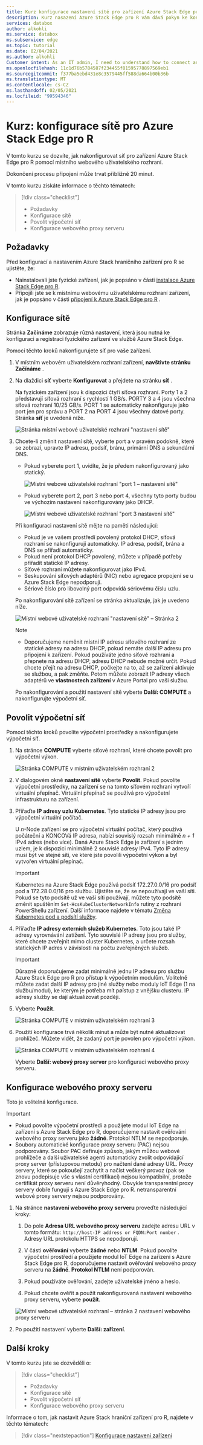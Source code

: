 ```yaml
---
title: Kurz konfigurace nastavení sítě pro zařízení Azure Stack Edge pro R v Azure Portal | Microsoft Docs
description: Kurz nasazení Azure Stack Edge pro R vám dává pokyn ke konfiguraci sítě, výpočetní sítě a nastavení webového proxy serveru pro vaše fyzické zařízení.
services: databox
author: alkohli
ms.service: databox
ms.subservice: edge
ms.topic: tutorial
ms.date: 02/04/2021
ms.author: alkohli
Customer intent: As an IT admin, I need to understand how to connect and activate Azure Stack Edge Pro R so I can use it to transfer data to Azure.
ms.openlocfilehash: 11c1d76b5784587f234455f81595778897569eb1
ms.sourcegitcommit: f377ba5ebd431e8c3579445ff588da664b00b36b
ms.translationtype: MT
ms.contentlocale: cs-CZ
ms.lasthandoff: 02/05/2021
ms.locfileid: "99594346"
---
```

# <a name="tutorial-configure-network-for-azure-stack-edge-pro-r"></a>Kurz: konfigurace sítě pro Azure Stack Edge pro R

V tomto kurzu se dozvíte, jak nakonfigurovat síť pro zařízení Azure Stack Edge pro R pomocí místního webového uživatelského rozhraní.

Dokončení procesu připojení může trvat přibližně 20 minut.

V tomto kurzu získáte informace o těchto tématech:

> [!div class="checklist"]
>
> * Požadavky
> * Konfigurace sítě
> * Povolit výpočetní síť
> * Konfigurace webového proxy serveru


## <a name="prerequisites"></a>Požadavky

Před konfigurací a nastavením Azure Stack hraničního zařízení pro R se ujistěte, že:

* Nainstalovali jste fyzické zařízení, jak je popsáno v části [instalace Azure Stack Edge pro R](azure-stack-edge-gpu-deploy-install.md).
* Připojili jste se k místnímu webovému uživatelskému rozhraní zařízení, jak je popsáno v části [připojení k Azure Stack Edge pro R](azure-stack-edge-gpu-deploy-connect.md) .


## <a name="configure-network"></a>Konfigurace sítě

Stránka **Začínáme** zobrazuje různá nastavení, která jsou nutná ke konfiguraci a registraci fyzického zařízení ve službě Azure Stack Edge. 

Pomocí těchto kroků nakonfigurujete síť pro vaše zařízení.

1. V místním webovém uživatelském rozhraní zařízení, **navštivte stránku Začínáme** . 

2. Na dlaždici **síť** vyberte **Konfigurovat** a přejdete na stránku **síť** . 
    
    <!--![Local web UI "Network settings" tile](./media/azure-stack-edge-gpu-deploy-configure-network-compute-web-proxy/network-1.png)-->

    Na fyzickém zařízení jsou k dispozici čtyři síťová rozhraní. Porty 1 a 2 představují síťová rozhraní s rychlostí 1 GB/s. PORTY 3 a 4 jsou všechna síťová rozhraní 10/25 GB/s. PORT 1 se automaticky nakonfiguruje jako port jen pro správu a PORT 2 na PORT 4 jsou všechny datové porty. Stránka **síť** je uvedená níže.
    
    ![Stránka místní webové uživatelské rozhraní "nastavení sítě"](./media/azure-stack-edge-pro-r-deploy-configure-network-compute-web-proxy/network-2.png)

   
3. Chcete-li změnit nastavení sítě, vyberte port a v pravém podokně, které se zobrazí, upravte IP adresu, podsíť, bránu, primární DNS a sekundární DNS. 

    - Pokud vyberete port 1, uvidíte, že je předem nakonfigurovaný jako statický. 

        ![Místní webové uživatelské rozhraní "port 1 – nastavení sítě"](./media/azure-stack-edge-pro-r-deploy-configure-network-compute-web-proxy/network-3.png)

    - Pokud vyberete port 2, port 3 nebo port 4, všechny tyto porty budou ve výchozím nastavení nakonfigurovány jako DHCP.

        ![Místní webové uživatelské rozhraní "port 3 nastavení sítě"](./media/azure-stack-edge-pro-r-deploy-configure-network-compute-web-proxy/network-4.png)

    Při konfiguraci nastavení sítě mějte na paměti následující:

   * Pokud je ve vašem prostředí povolený protokol DHCP, síťová rozhraní se nakonfigurují automaticky. IP adresa, podsíť, brána a DNS se přiřadí automaticky.
   * Pokud není protokol DHCP povolený, můžete v případě potřeby přiřadit statické IP adresy.
   * Síťové rozhraní můžete nakonfigurovat jako IPv4.
   * Seskupování síťových adaptérů (NIC) nebo agregace propojení se u Azure Stack Edge nepodporují.
   * Sériové číslo pro libovolný port odpovídá sériovému číslu uzlu.
    <!--* On the 25-Gbps interfaces, you can set the RDMA (Remote Direct Access Memory) mode to iWarp or RoCE (RDMA over Converged Ethernet). Where low latencies are the primary requirement and scalability is not a concern, use RoCE. When latency is a key requirement, but ease-of-use and scalability are also high priorities, iWARP is the best candidate.-->
    Po nakonfigurování sítě zařízení se stránka aktualizuje, jak je uvedeno níže.

    ![Místní webové uživatelské rozhraní "nastavení sítě" – Stránka 2](./media/azure-stack-edge-pro-r-deploy-configure-network-compute-web-proxy/network-2a.png)<!--change-->


     >[!NOTE]
     >
     > * Doporučujeme neměnit místní IP adresu síťového rozhraní ze statické adresy na adresu DHCP, pokud nemáte další IP adresu pro připojení k zařízení. Pokud používáte jedno síťové rozhraní a přepnete na adresu DHCP, adresu DHCP nebude možné určit. Pokud chcete přejít na adresu DHCP, počkejte na to, až se zařízení aktivuje se službou, a pak změňte. Potom můžete zobrazit IP adresy všech adaptérů ve **vlastnostech zařízení** v Azure Portal pro vaši službu.


    Po nakonfigurování a použití nastavení sítě vyberte **Další: COMPUTE** a nakonfigurujte výpočetní síť.

## <a name="enable-compute-network"></a>Povolit výpočetní síť

Pomocí těchto kroků povolíte výpočetní prostředky a nakonfigurujete výpočetní síť. 

1. Na stránce **COMPUTE** vyberte síťové rozhraní, které chcete povolit pro výpočetní výkon. 

    ![Stránka COMPUTE v místním uživatelském rozhraní 2](./media/azure-stack-edge-pro-r-deploy-configure-network-compute-web-proxy/compute-network-2.png)

1. V dialogovém okně **nastavení sítě** vyberte **Povolit**. Pokud povolíte výpočetní prostředky, na zařízení se na tomto síťovém rozhraní vytvoří virtuální přepínač. Virtuální přepínač se používá pro výpočetní infrastrukturu na zařízení. 
    
1. Přiřaďte **IP adresy uzlu Kubernetes**. Tyto statické IP adresy jsou pro výpočetní virtuální počítač.  

    U *n*-Node zařízení se pro výpočetní virtuální počítač, který používá počáteční a KONCOVá IP adresa, nabízí souvislý rozsah minimálně *n + 1* IPv4 adres (nebo více). Daná Azure Stack Edge je zařízení s jedním uzlem, je k dispozici minimálně 2 souvislé adresy IPv4. Tyto IP adresy musí být ve stejné síti, ve které jste povolili výpočetní výkon a byl vytvořen virtuální přepínač.

    > [!IMPORTANT]
    > Kubernetes na Azure Stack Edge používá podsíť 172.27.0.0/16 pro podsíť pod a 172.28.0.0/16 pro službu. Ujistěte se, že se nepoužívají ve vaší síti. Pokud se tyto podsítě už ve vaší síti používají, můžete tyto podsítě změnit spuštěním `Set-HcsKubeClusterNetworkInfo` rutiny z rozhraní PowerShellu zařízení. Další informace najdete v tématu [Změna Kubernetes pod a podsítí služby](azure-stack-edge-gpu-connect-powershell-interface.md#change-kubernetes-pod-and-service-subnets).


1. Přiřaďte **IP adresy externích služeb Kubernetes**. Toto jsou také IP adresy vyrovnávání zatížení. Tyto souvislé IP adresy jsou pro služby, které chcete zveřejnit mimo cluster Kubernetes, a určete rozsah statických IP adres v závislosti na počtu zveřejněných služeb. 
    
    > [!IMPORTANT]
    > Důrazně doporučujeme zadat minimálně jednu IP adresu pro službu Azure Stack Edge pro R pro přístup k výpočetním modulům. Volitelně můžete zadat další IP adresy pro jiné služby nebo moduly IoT Edge (1 na službu/modul), ke kterým je potřeba mít pøístup z vnějšku clusteru. IP adresy služby se dají aktualizovat později. 
    
1. Vyberte **Použít**.

    ![Stránka COMPUTE v místním uživatelském rozhraní 3](./media/azure-stack-edge-pro-r-deploy-configure-network-compute-web-proxy/compute-network-3.png)

1. Použití konfigurace trvá několik minut a může být nutné aktualizovat prohlížeč. Můžete vidět, že zadaný port je povolen pro výpočetní výkon. 
 
    ![Stránka COMPUTE v místním uživatelském rozhraní 4](./media/azure-stack-edge-pro-r-deploy-configure-network-compute-web-proxy/compute-network-4.png)

    Vyberte **Další: webový proxy server** pro konfiguraci webového proxy serveru.  

  
## <a name="configure-web-proxy"></a>Konfigurace webového proxy serveru

Toto je volitelná konfigurace.

> [!IMPORTANT]
> * Pokud povolíte výpočetní prostředí a použijete modul IoT Edge na zařízení s Azure Stack Edge pro R, doporučujeme nastavit ověřování webového proxy serveru jako **žádné**. Protokol NTLM se nepodporuje.
>* Soubory automatické konfigurace proxy serveru (PAC) nejsou podporovány. Soubor PAC definuje způsob, jakým můžou webové prohlížeče a další uživatelské agenti automaticky zvolit odpovídající proxy server (přístupovou metodu) pro načtení dané adresy URL. Proxy servery, které se pokoušejí zachytit a načíst veškerý provoz (pak se znovu podepisuje vše s vlastní certifikací) nejsou kompatibilní, protože certifikát proxy serveru není důvěryhodný. Obvykle transparentní proxy servery dobře fungují s Azure Stack Edge pro R. netransparentní webové proxy servery nejsou podporovány.


1. Na stránce **nastavení webového proxy serveru** proveďte následující kroky:

    1. Do pole **Adresa URL webového proxy serveru** zadejte adresu URL v tomto formátu: `http://host-IP address or FQDN:Port number` . Adresy URL protokolu HTTPS se nepodporují.

    2. V části **ověřování** vyberte **žádné** nebo **NTLM**. Pokud povolíte výpočetní prostředí a použijete modul IoT Edge na zařízení s Azure Stack Edge pro R, doporučujeme nastavit ověřování webového proxy serveru na **žádné**. **Protokol NTLM** není podporován.

    3. Pokud používáte ověřování, zadejte uživatelské jméno a heslo.

    4. Pokud chcete ověřit a použít nakonfigurovaná nastavení webového proxy serveru, vyberte **použít**.
    
   ![Místní webové uživatelské rozhraní – stránka 2 nastavení webového proxy serveru](./media/azure-stack-edge-pro-r-deploy-configure-network-compute-web-proxy/web-proxy-2.png)

2. Po použití nastavení vyberte **Další: zařízení**.


## <a name="next-steps"></a>Další kroky

V tomto kurzu jste se dozvěděli o:

> [!div class="checklist"]
> * Požadavky
> * Konfigurace sítě
> * Povolit výpočetní síť
> * Konfigurace webového proxy serveru


Informace o tom, jak nastavit Azure Stack hraniční zařízení pro R, najdete v těchto tématech:

> [!div class="nextstepaction"]
> [Konfigurace nastavení zařízení](./azure-stack-edge-pro-r-deploy-set-up-device-update-time.md)
